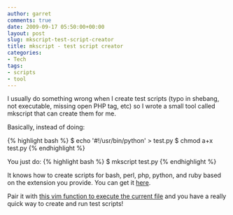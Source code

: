 ```yaml
---
author: garret
comments: true
date: 2009-09-17 05:50:00+00:00
layout: post
slug: mkscript-test-script-creator
title: mkscript - test script creator
categories:
- Tech
tags:
- scripts
- tool
---
```


I usually do something wrong when I create test scripts (typo in shebang, not executable, missing open PHP tag, etc) so I wrote a small tool called mkscript that can create them for me.

Basically, instead of doing:

{% highlight bash %}
$ echo '#!/usr/bin/python' > test.py
$ chmod a+x test.py
{% endhighlight %}

You just do:
{% highlight bash %}
$ mkscript test.py
{% endhighlight %}

It knows how to create scripts for bash, perl, php, python, and ruby based on the extension you provide. You can get it [here](http://gist.github.com/188362).

Pair it with [this vim function to execute the current file](/2009/05/execute-current-file-in-vim) and you have a really quick way to create and run test scripts!
